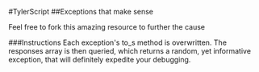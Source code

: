 #TylerScript
##Exceptions that make sense

Feel free to fork this amazing resource to further the cause

###Instructions
Each exception's to_s method is overwritten.  The responses array is then queried, which returns a random, yet informative exception, that will definitely expedite your debugging.
